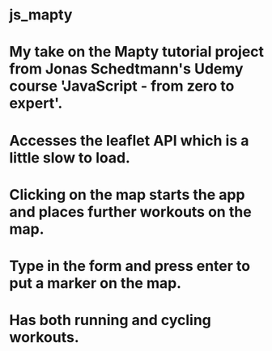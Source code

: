 # js_mapty

# My take on the Mapty tutorial project from Jonas Schedtmann's Udemy course 'JavaScript - from zero to expert'. 
# Accesses the leaflet API which is a little slow to load. 
# Clicking on the map starts the app and places further workouts on the map.
# Type in the form and press enter to put a marker on the map.
# Has both running and cycling workouts.
